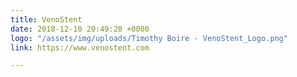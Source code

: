 ```yaml
---
title: VenoStent
date: 2018-12-10 20:49:20 +0000
logo: "/assets/img/uploads/Timothy Boire - VenoStent_Logo.png"
link: https://www.venostent.com

---
```

